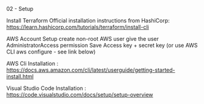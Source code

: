 02 - Setup

Install Terraform
    Official installation instructions from HashiCorp: https://learn.hashicorp.com/tutorials/terraform/install-cli

AWS Account Setup
    create non-root AWS user
    give the user AdministratorAccess permission
    Save Access key + secret key (or use AWS CLI aws configure - see link below)
    
AWS Cli Installation :
	https://docs.aws.amazon.com/cli/latest/userguide/getting-started-install.html
    
Visual Studio Code Installation :
	https://code.visualstudio.com/docs/setup/setup-overview


